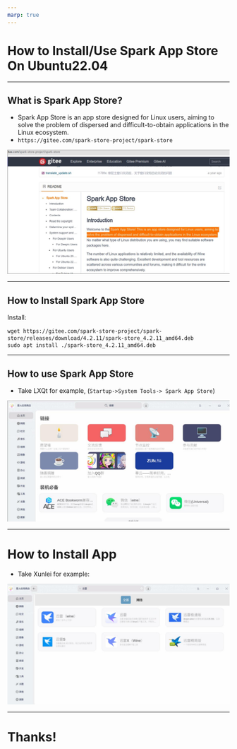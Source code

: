 ```yaml
---
marp: true
---
```


# How to Install/Use Spark App Store On Ubuntu22.04

---

## What is Spark App Store?

-  Spark App Store is an app store designed for Linux users, aiming to solve the problem of dispersed and difficult-to-obtain applications in the Linux ecosystem.
-  `https://gitee.com/spark-store-project/spark-store`

![./images/2024_04_22_10_24_09_1070x597.jpg](./images/2024_04_22_10_24_09_1070x597.jpg)

---

## How to Install Spark App Store
Install:   

```
wget https://gitee.com/spark-store-project/spark-store/releases/download/4.2.11/spark-store_4.2.11_amd64.deb
sudo apt install ./spark-store_4.2.11_amd64.deb
```
---

## How to use Spark App Store
- Take LXQt for example, (`Startup->System Tools-> Spark App Store`)

![./images/2024_04_22_10_33_01_1166x634.jpg](./images/2024_04_22_10_33_01_1166x634.jpg)


---

# How to Install App
- Take Xunlei for example: 

![./images/2024_04_22_10_33_43_1171x636.jpg](./images/2024_04_22_10_33_43_1171x636.jpg)

---

# Thanks!
